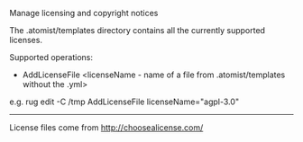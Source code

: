 Manage licensing and copyright notices

The .atomist/templates directory contains all the currently supported licenses.

Supported operations:
- AddLicenseFile \<licenseName - name of a file from .atomist/templates without the .yml\>

e.g. rug edit -C /tmp AddLicenseFile licenseName="agpl-3.0"

---

License files come from http://choosealicense.com/
